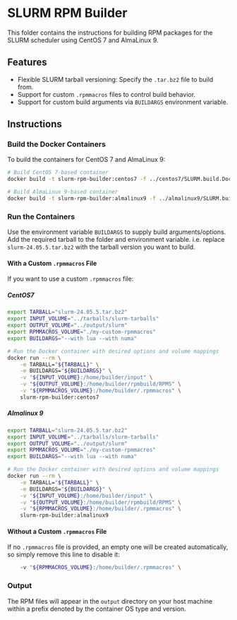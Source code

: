 # SLURM RPM Builder

This folder contains the instructions for building RPM packages for the SLURM scheduler using CentOS 7 and AlmaLinux 9.

## Features
- Flexible SLURM tarball versioning: Specify the `.tar.bz2` file to build from.
- Support for custom `.rpmmacros` files to control build behavior.
- Support for custom build arguments via ``BUILDARGS`` environment variable.

## Instructions

### Build the Docker Containers
To build the containers for CentOS 7 and AlmaLinux 9:

```bash
# Build CentOS 7-based container
docker build -t slurm-rpm-builder:centos7 -f ../centos7/SLURM.build.Dockerfile.centos7.9 .

# Build AlmaLinux 9-based container
docker build -t slurm-rpm-builder:almalinux9 -f ../almalinux9/SLURM.build.Dockerfile.almalinux9 .
```

### Run the Containers

Use the environment variable ``BUILDARGS`` to supply build arguments/options. Add the required tarball to the folder and environment variable. i.e. replace `slurm-24.05.5.tar.bz2` with the tarball version you want to build.

#### With a Custom `.rpmmacros` File
If you want to use a custom `.rpmmacros` file:

##### CentOS7

```bash
export TARBALL="slurm-24.05.5.tar.bz2"
export INPUT_VOLUME="../tarballs/slurm-tarballs"
export OUTPUT_VOLUME="../output/slurm"
export RPMMACROS_VOLUME="./my-custom-rpmmacros"
export BUILDARGS="--with lua --with numa"

# Run the Docker container with desired options and volume mappings
docker run --rm \
    -e TARBALL="${TARBALL}" \
    -e BUILDARGS="${BUILDARGS}" \
    -v "${INPUT_VOLUME}:/home/builder/input" \
    -v "${OUTPUT_VOLUME}:/home/builder/rpmbuild/RPMS" \
    -v "${RPMMACROS_VOLUME}:/home/builder/.rpmmacros" \
    slurm-rpm-builder:centos7
```

##### Almalinux 9

```bash
export TARBALL="slurm-24.05.5.tar.bz2"
export INPUT_VOLUME="../tarballs/slurm-tarballs"
export OUTPUT_VOLUME="../output/slurm"
export RPMMACROS_VOLUME="./my-custom-rpmmacros"
export BUILDARGS="--with lua --with numa"

# Run the Docker container with desired options and volume mappings
docker run --rm \
    -e TARBALL="${TARBALL}" \
    -e BUILDARGS="${BUILDARGS}" \
    -v "${INPUT_VOLUME}:/home/builder/input" \
    -v "${OUTPUT_VOLUME}:/home/builder/rpmbuild/RPMS" \
    -v "${RPMMACROS_VOLUME}:/home/builder/.rpmmacros" \
    slurm-rpm-builder:almalinux9
```

#### Without a Custom `.rpmmacros` File
If no `.rpmmacros` file is provided, an empty one will be created automatically, so simply remove this line to disable it:

```bash
    -v "${RPMMACROS_VOLUME}:/home/builder/.rpmmacros" \
```




### Output
The RPM files will appear in the `output` directory on your host machine within a prefix denoted by the container OS type and version.
